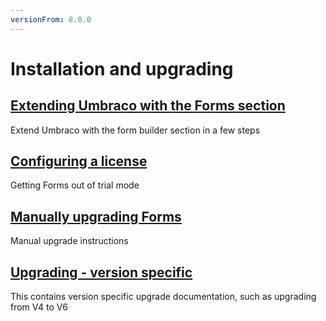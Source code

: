 ```yaml
---
versionFrom: 8.0.0
---
```


# Installation and upgrading

## [Extending Umbraco with the Forms section](Install)
Extend Umbraco with the form builder section in a few steps  

## [Configuring a license](../../The-Licensing-model)
Getting Forms out of trial mode

## [Manually upgrading Forms](ManualUpgrade-v8.md)
Manual upgrade instructions

## [Upgrading - version specific](Version-Specific.md)
This contains version specific upgrade documentation, such as upgrading from V4 to V6
